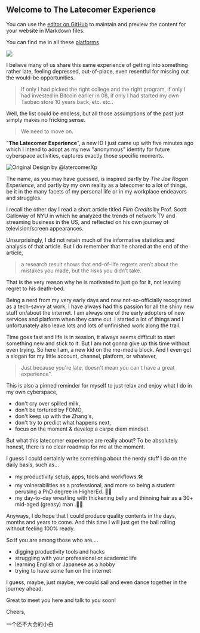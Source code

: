## Welcome to The Latecomer Experience 

You can use the [editor on GitHub](https://github.com/latecomerxp/latecomerxp.github.io/edit/main/index.md) to maintain and preview the content for your website in Markdown files.

You can find me in all these [platforms](https://linktr.ee/latecomerxp)

![](https://images.unsplash.com/photo-1533850595620-7b1711221751?ixlib=rb-1.2.1&ixid=MnwxMjA3fDB8MHxwaG90by1wYWdlfHx8fGVufDB8fHx8&auto=format&fit=crop&w=1890&q=80)

I believe many of us share this same experience of getting into something rather late, feeling depressed, out-of-place, even resentful for missing out the would-be opportunities. 

> If only I had picked the right college and the right program, if only I had invested in Bitcoin earlier in 08, if only I had started my own Taobao store 10 years back, etc. etc.. 

Well, the list could be endless, but all those assumptions of the past just simply makes no fricking sense. 

> We need to move on.


"**The Latecomer Experience**", a new ID I just came up with five minutes ago which I intend to adopt as my new "anonymous" identity for future cyberspace activities, captures exactly those specific moments. 

![Original Design by @latercomerXp](https://s2.loli.net/2022/05/05/ux8ymzkiq1v5cMe.png)


The name, as you may have guessed, is inspired partly by *The Joe Rogan Experience*, and partly by my own reality as a latecomer to a lot of things, be it in the many facets of my personal life or in my workplace endeavors and struggles.

I recall the other day I read a short article titled *Film Credits* by Prof. Scott Galloway of NYU in which he analyzed the trends of network TV and streaming business in the US, and reflected on his own journey of television/screen appearances. 

Unsurprisingly, I did not retain much of the informative statistics and analysis of that article. But I do remember that he shared at the end of the article, 

>a research result shows that end-of-life regrets aren’t about the mistakes you made, but the risks you didn’t take.

That is the very reason why he is motivated to just go for it, not leaving regret to his death-bed.

Being a nerd from my very early days and now not-so-officially recognized as a tech-savvy at work, I have always had this passion for all the shiny new stuff on/about the internet. I am always one of the early adopters of new services and platform when they came out. I started a lot of things and I unfortunately also leave lots and lots of unfinished work along the trail. 

Time goes fast and life is in session, it always seems difficult to start something new and stick to it. But I am not gonna give up this time without even trying. So here I am, a new kid on the me-media block. And I even got a slogan for my little account, channel, platform, or whatever,

> Just because you're late, doesn't mean you can't have a great experience".

This is also a pinned reminder for myself to just relax and enjoy what I do in my own cyberspace, 
  - don't cry over spilled milk,
  - don't be tortured by FOMO,
  - don't keep up with the Zhang's,
  - don't try to predict what happens next,
  - focus on the moment & develop a carpe diem mindset.
  
But what this latecomer experience are really about? To be absolutely honest, there is no clear roadmap for me at the moment. 

I guess I could certainly write something about the nerdy stuff I do on the daily basis, such as... 

- my productivity setup, apps, tools and workflows.🛠️
- my volnerabilities as a professional, and more so being a student perusing a PhD degree in HigherEd. 👨‍🎓️ 
- my day-to-day wrestling with thickening belly and thinning hair as a 30+ mid-aged (greasy) man .💆‍♂️️

Anyways, I do hope that I could produce quality contents in the days, months and years to come. And this time I will just get the ball rolling without feeling 100% ready.

So if you are among those who are....
- digging productivity tools and hacks
- struggling with your professional or academic life
- learning English or Japanese as a hobby
- trying to have some fun on the internet

I guess, maybe, just maybe, we could sail and even dance together in the journey ahead. 

Great to meet you here and talk to you soon! 

Cheers,

一个还不大会的小白
